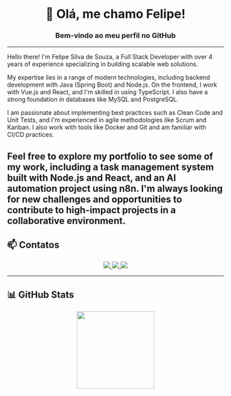<!-- Título com estilo -->
<h1 align="center">👋 Olá, me chamo Felipe!</h1>
<h3 align="center">Bem-vindo ao meu perfil no GitHub</h3>

---


Hello there! I'm Felipe Silva de Souza, a Full Stack Developer with over 4 years of experience specializing in building scalable web solutions.


My expertise lies in a range of modern technologies, including backend development with Java (Spring Boot) and Node.js. On the frontend, I work with Vue.js and React, and I'm skilled in using TypeScript. I also have a strong foundation in databases like MySQL and PostgreSQL.



I am passionate about implementing best practices such as Clean Code and Unit Tests, and I'm experienced in agile methodologies like Scrum and Kanban. I also work with tools like Docker and Git and am familiar with CI/CD practices.





Feel free to explore my portfolio to see some of my work, including a task management system built with Node.js and React, and an AI automation project using n8n. I'm always looking for new challenges and opportunities to contribute to high-impact projects in a collaborative environment.
---

## 📫 Contatos
<div align="center">
  <a href="https://www.instagram.com/felipson007/" target="_blank">
    <img src="https://img.shields.io/badge/-Instagram-%23E4405F?style=for-the-badge&logo=instagram&logoColor=white">
  </a>
    <a href="mailto:felipe.s.souza@outlook.com.br">
    <img src="https://img.shields.io/badge/Outlook-0078D4?style=for-the-badge&logo=microsoft-outlook&logoColor=white">
  </a>
  <a href="https://www.linkedin.com/in/felipe-silva-de-souza/" target="_blank">
    <img src="https://img.shields.io/badge/-LinkedIn-%230077B5?style=for-the-badge&logo=linkedin&logoColor=white">
  </a>
</div>

---

## 📊 GitHub Stats
<div align="center">
  <img height="180em" src="https://github-readme-stats.vercel.app/api/top-langs/?username=Felipson007&layout=compact&langs_count=7&theme=dracula"/>
</div>
